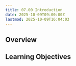 ```yaml
---
title: 07.00 Introduction
date: 2025-10-09T09:00:00Z
lastmod: 2025-10-09T16:04:03
---
```


## Overview

## Learning Objectives
